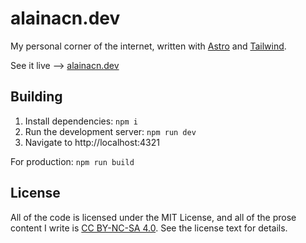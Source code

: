 # alainacn.dev

My personal corner of the internet, written with [Astro](https://astro.build) and [Tailwind](https://tailwindcss.com).

See it live --> [alainacn.dev](https://alainacn.dev)

## Building

1. Install dependencies: `npm i`
2. Run the development server: `npm run dev`
3. Navigate to http://localhost:4321

For production: `npm run build`

## License

All of the code is licensed under the MIT License, and all of the prose content I write is [CC BY-NC-SA 4.0](https://creativecommons.org/licenses/by-nc-sa/4.0/). See the license text for details.
